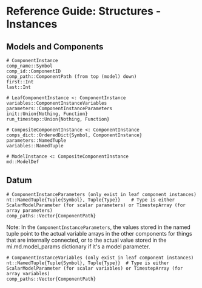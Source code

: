 # Reference Guide: Structures - Instances

## Models and Components

```
# ComponentInstance
comp_name::Symbol
comp_id::ComponentID
comp_path::ComponentPath (from top (model) down)
first::Int
last::Int
```
```
# LeafComponentInstance <: ComponentInstance
variables::ComponentInstanceVariables
parameters::ComponentInstanceParameters
init::Union{Nothing, Function}
run_timestep::Union{Nothing, Function}
```
```
# CompositeComponentInstance <: ComponentInstance
comps_dict::OrderedDict{Symbol, ComponentInstance}
parameters::NamedTuple
variables::NamedTuple
```
```
# ModelInstance <: CompositeComponentInstance
md::ModelDef
```

## Datum

```
# ComponentInstanceParameters (only exist in leaf component instances)
nt::NamedTuple{Tuple{Symbol}, Tuple{Type}}    # Type is either ScalarModelParameter (for scalar parameters) or TimestepArray (for array parameters)
comp_paths::Vector{ComponentPath}
```
Note: In the `ComponentInstanceParameters`, the values stored in the named tuple point to the actual variable arrays in the other components for things that are internally connected, or to the actual value stored in the mi.md.model_params dictionary if it's a model parameter.
```
# ComponentInstanceVariables (only exist in leaf component instances)
nt::NamedTuple{Tuple{Symbol}, Tuple{Type}}  # Type is either ScalarModelParameter (for scalar variables) or TimestepArray (for array variables)
comp_paths::Vector{ComponentPath}
```